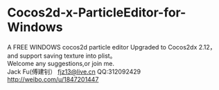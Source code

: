 Cocos2d-x-ParticleEditor-for-Windows
====================================

A FREE WINDOWS cocos2d particle editor Upgraded to Cocos2dx 2.12，and support saving texture into plist。  
Welcome any suggestions,or join me.  
Jack Fu(傅建钊） 
fjz13@live.cn QQ:312092429  
http://weibo.com/u/1847201447
